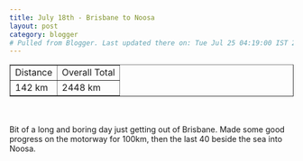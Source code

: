 ```yaml
---
title: July 18th - Brisbane to Noosa
layout: post
category: blogger
# Pulled from Blogger. Last updated there on: Tue Jul 25 04:19:00 IST 2006
---
```

<TABLE BORDER="1"><TR><TD>Distance</TD><TD>Overall Total</TD></TR><TR><TD>142 km</TD><TD>2448 km</TD></TR></TABLE><br /><br />Bit of a long and boring day just getting out of Brisbane. Made some good progress on the motorway for 100km, then the last 40 beside the sea into Noosa.<br /><br /><a onblur="try {parent.deselectBloggerImageGracefully();} catch(e) {}" href="http://photos1.blogger.com/blogger/916/2956/1600/IMG_1422.jpg"><img style="display:block; margin:0px auto 10px; text-align:center;cursor:pointer; cursor:hand;" src="http://photos1.blogger.com/blogger/916/2956/320/IMG_1422.jpg" border="0" alt="" /></a>
